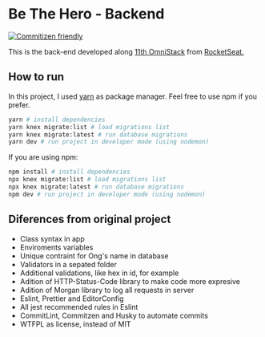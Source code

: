 # Be The Hero - Backend

[![Commitizen friendly](https://img.shields.io/badge/commitizen-friendly-brightgreen.svg)](http://commitizen.github.io/cz-cli/)

This is the back-end developed along [11th OmniStack](https://github.com/Rocketseat/semana-omnistack-faq) from [RocketSeat.](https://rocketseat.com.br/)

## How to run

In this project, I used [yarn](https://yarnpkg.com/) as package manager. Feel free to use npm if you prefer.

```bash
yarn # install dependencies
yarn knex migrate:list # load migrations list
yarn knex migrate:latest # run database migrations
yarn dev # run project in developer mode (using nodemon)
```

If you are using npm:

```bash
npm install # install dependencies
npx knex migrate:list # load migrations list
npx knex migrate:latest # run database migrations
npm dev # run project in developer mode (using nodemon)
```

## Diferences from original project

- Class syntax in app
- Enviroments variables
- Unique contraint for Ong's name in database
- Validators in a sepated folder
- Additional validations, like hex in id, for example
- Adition of HTTP-Status-Code library to make code more expresive
- Adition of Morgan library to log all requests in server
- Eslint, Prettier and EditorConfig
- All jest recommended rules in Eslint
- CommitLint, Commitzen and Husky to automate commits
- WTFPL as license, instead of MIT
